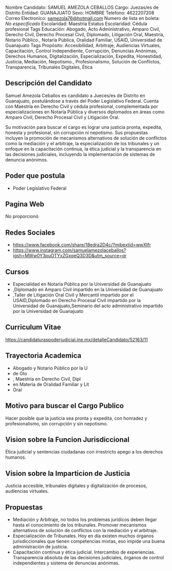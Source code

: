 Nombre Candidato: SAMUEL AMEZOLA CEBALLOS
Cargo: Juezas/es de Distrito
Entidad: GUANAJUATO
Sexo: HOMBRE
Telefono: 4622207208
Correo Electronico: samezola76@hotmail.com
Numero de lista en boleta: *No especificado*
Escolaridad: Maestría
Estatus Escolaridad: Cédula profesional
Tags Educación: Abogado, Acto Administrativo, Amparo Civil, Derecho Civil, Derecho Procesal Civil, Diplomado, Litigación Oral, Maestría, Notario Público., Notaría Pública, Oralidad Familiar, USAID, Universidad de Guanajuato
Tags Propósito: Accesibilidad, Arbitraje, Audiencias Virtuales, Capacitación, Control Independiente, Corrupción, Denuncias Anónimas, Derechos Humanos, Digitalización, Especialización, Expedita, Honestidad, Justicia, Mediación, Nepotismo., Profesionalismo, Solución de Conflictos, Transparencia, Tribunales Digitales, Ética


## Descripción del Candidato 

Samuel Amezola Ceballos es candidato a Jueces/es de Distrito en Guanajuato, postulándose a través del Poder Legislativo Federal. Cuenta con Maestría en Derecho Civil y cédula profesional, complementada por especializaciones en Notaría Pública y diversos diplomados en áreas como Amparo Civil, Derecho Procesal Civil y Litigación Oral. 

Su motivación para buscar el cargo es lograr una justicia pronta, expedita, honesta y profesional, sin corrupción ni nepotismo. Sus propuestas incluyen la promoción de mecanismos alternativos de solución de conflictos como la mediación y el arbitraje, la especialización de los tribunales y un enfoque en la capacitación continua, la ética judicial y la transparencia en las decisiones judiciales, incluyendo la implementación de sistemas de denuncia anónimos.


## Poder que postula

- Poder Legislativo Federal


## Pagina Web

No proporcionó


## Redes Sociales

- https://www.facebook.com/share/18edra2D4c/?mibextid=wwXIfr
- https://www.instagram.com/samuelamezolaceballos?igsh=MWw0Y3puOTYxZGxqeQ3D3D&utm_source=qr


## Cursos

- Especialidad en Notaría Pública por la Universidad de Guanajuato
- ,Diplomado en Amparo Civil impartido en la Universidad de Guanajuato
- ,Taller de Litigación Oral Civil y Mercantil impartido por el USAID,Diplomado en Derecho Procesal Civil impartido por la Universidad de Guanajuato,Seminario del acto administrativo impartido por la Universidad de Guanajuato


## Curriculum Vitae

https://candidaturaspoderjudicial.ine.mx/detalleCandidato/52163/11


## Trayectoria Academica

- Abogado y Notario Público por la U
- de Gto
- , Maestría en Derecho Civil, Dipl
- en Materia de Oralidad Familiar y Lit
- Oral


## Motivo para buscar el Cargo Publico

Hacer posible que la justicia sea pronta y expedita, con honradez y profesionalismo, sin corrupción y sin nepotismo.


## Vision sobre la Funcion Jurisdiccional

Ética judicial y sentencias ciudadanas con irrestricto apego a los derechos humanos.


## Vision sobre la Imparticion de Justicia

Justicia accesible, tribunales digitales y digitalización de procesos, audiencias virtuales.


## Propuestas

- Mediación y Arbitraje, no todos los problemas jurídicos deben llegar hasta el conocimiento de los tribunales. Promover mecanismos alternativos de solución de conflictos con la mediación y el arbitraje.
- Especialización de Tribunales. Hoy en día existen muchos órganos jurisdiccionales que tienen competencias mixtas, eso impide una buena administración de justicia.
- Capacitación continua y ética judicial. Intercambio de experiencias. Transparencia absoluta de las decisiones judiciales, órganos de control independientes y sistema de denuncias anónimas.

